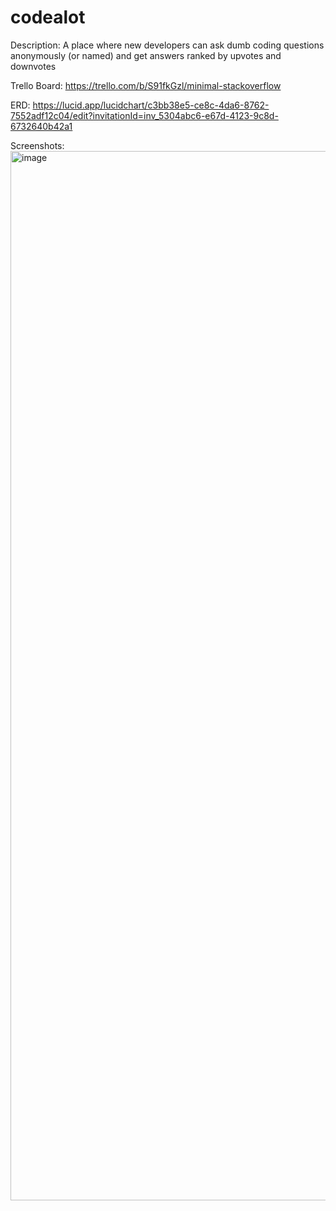 # codealot 

Description: A place where new developers can ask dumb coding questions anonymously (or named) and get answers ranked by upvotes and downvotes

Trello Board: https://trello.com/b/S91fkGzl/minimal-stackoverflow

ERD: https://lucid.app/lucidchart/c3bb38e5-ce8c-4da6-8762-7552adf12c04/edit?invitationId=inv_5304abc6-e67d-4123-9c8d-6732640b42a1

Screenshots:
<img width="1679" alt="image" src="https://user-images.githubusercontent.com/51171667/161204018-823a5061-eedc-4fac-bbd7-a34b306f4c03.png">
